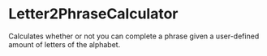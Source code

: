 # Letter2PhraseCalculator

Calculates whether or not you can complete a phrase given a user-defined amount of letters of the alphabet.
